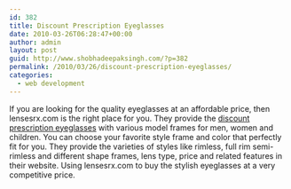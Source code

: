 ```yaml
---
id: 382
title: Discount Prescription Eyeglasses
date: 2010-03-26T06:28:47+00:00
author: admin
layout: post
guid: http://www.shobhadeepaksingh.com/?p=382
permalink: /2010/03/26/discount-prescription-eyeglasses/
categories:
  - web development
---
```

If you are looking for the quality eyeglasses at an affordable price, then lensesrx.com is the right place for you. They provide the [discount prescription eyeglasses](http://lensesrx.com) with various model frames for men, women and children. You can choose your favorite style frame and color that perfectly fit for you. They provide the varieties of styles like rimless, full rim semi-rimless and different shape frames, lens type, price and related features in their website. Using lensesrx.com to buy the stylish eyeglasses at a very competitive price.